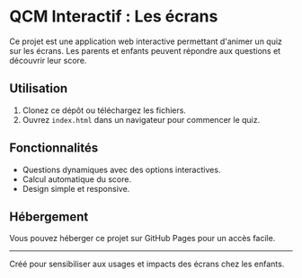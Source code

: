 
# QCM Interactif : Les écrans

Ce projet est une application web interactive permettant d'animer un quiz sur les écrans. 
Les parents et enfants peuvent répondre aux questions et découvrir leur score.

## Utilisation

1. Clonez ce dépôt ou téléchargez les fichiers.
2. Ouvrez `index.html` dans un navigateur pour commencer le quiz.

## Fonctionnalités

- Questions dynamiques avec des options interactives.
- Calcul automatique du score.
- Design simple et responsive.

## Hébergement

Vous pouvez héberger ce projet sur GitHub Pages pour un accès facile.

---
Créé pour sensibiliser aux usages et impacts des écrans chez les enfants.
    